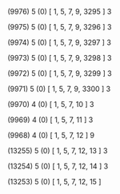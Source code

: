 (9976) 5 (0) [ 1, 5, 7, 9, 3295 ] 3 


(9975) 5 (0) [ 1, 5, 7, 9, 3296 ] 3 


(9974) 5 (0) [ 1, 5, 7, 9, 3297 ] 3 


(9973) 5 (0) [ 1, 5, 7, 9, 3298 ] 3 


(9972) 5 (0) [ 1, 5, 7, 9, 3299 ] 3 


(9971) 5 (0) [ 1, 5, 7, 9, 3300 ] 3 


(9970) 4 (0) [ 1, 5, 7, 10 ] 3 


(9969) 4 (0) [ 1, 5, 7, 11 ] 3 


(9968) 4 (0) [ 1, 5, 7, 12 ] 9 


(13255) 5 (0) [ 1, 5, 7, 12, 13 ] 3 


(13254) 5 (0) [ 1, 5, 7, 12, 14 ] 3 


(13253) 5 (0) [ 1, 5, 7, 12, 15 ]  

